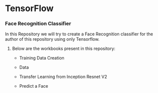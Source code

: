 # TensorFlow

### Face Recognition Classifier

In this Repository we will try to create a Face Recognition classifier for the author of this repository using only Tensorflow.

1. Below are the workbooks present in this repository:
    
    - Training Data Creation

    - Data
    
    - Transfer Learning from Inception Resnet V2
    
    - Predict a Face

